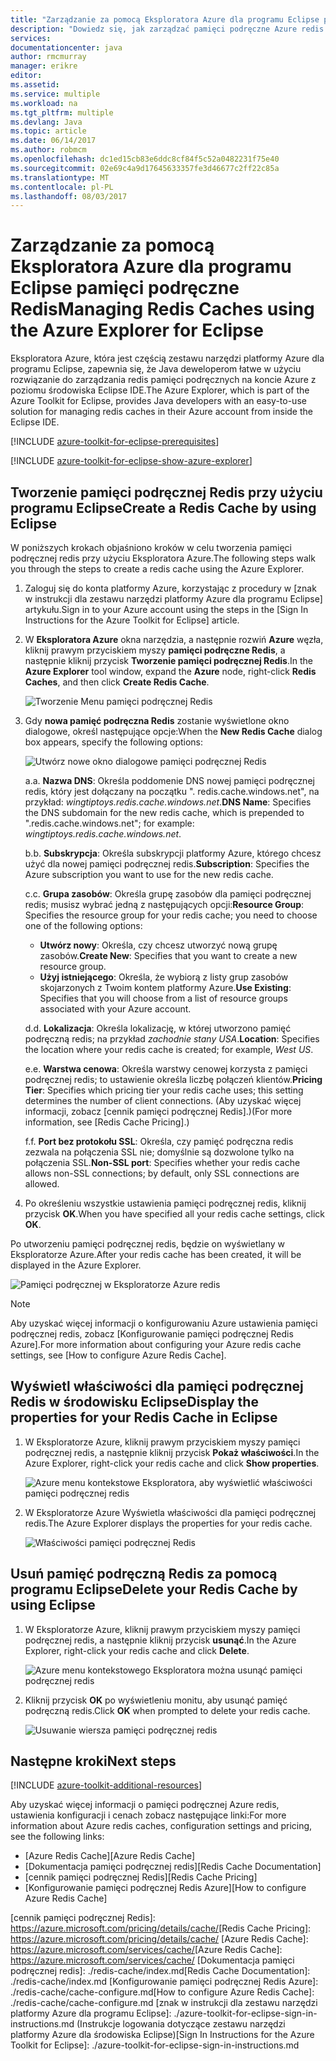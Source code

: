 ```yaml
---
title: "Zarządzanie za pomocą Eksploratora Azure dla programu Eclipse pamięci podręczne Redis | Dokumentacja firmy Microsoft"
description: "Dowiedz się, jak zarządzać pamięci podręczne Azure redis za pomocą Eksploratora Azure dla programu Eclipse."
services: 
documentationcenter: java
author: rmcmurray
manager: erikre
editor: 
ms.assetid: 
ms.service: multiple
ms.workload: na
ms.tgt_pltfrm: multiple
ms.devlang: Java
ms.topic: article
ms.date: 06/14/2017
ms.author: robmcm
ms.openlocfilehash: dc1ed15cb83e6ddc8cf84f5c52a0482231f75e40
ms.sourcegitcommit: 02e69c4a9d17645633357fe3d46677c2ff22c85a
ms.translationtype: MT
ms.contentlocale: pl-PL
ms.lasthandoff: 08/03/2017
---
```

# <a name="managing-redis-caches-using-the-azure-explorer-for-eclipse"></a><span data-ttu-id="fbca9-103">Zarządzanie za pomocą Eksploratora Azure dla programu Eclipse pamięci podręczne Redis</span><span class="sxs-lookup"><span data-stu-id="fbca9-103">Managing Redis Caches using the Azure Explorer for Eclipse</span></span>

<span data-ttu-id="fbca9-104">Eksploratora Azure, która jest częścią zestawu narzędzi platformy Azure dla programu Eclipse, zapewnia się, że Java deweloperom łatwe w użyciu rozwiązanie do zarządzania redis pamięci podręcznych na koncie Azure z poziomu środowiska Eclipse IDE.</span><span class="sxs-lookup"><span data-stu-id="fbca9-104">The Azure Explorer, which is part of the Azure Toolkit for Eclipse, provides Java developers with an easy-to-use solution for managing redis caches in their Azure account from inside the Eclipse IDE.</span></span>

[!INCLUDE [azure-toolkit-for-eclipse-prerequisites](../includes/azure-toolkit-for-eclipse-prerequisites.md)]

[!INCLUDE [azure-toolkit-for-eclipse-show-azure-explorer](../includes/azure-toolkit-for-eclipse-show-azure-explorer.md)]

## <a name="create-a-redis-cache-by-using-eclipse"></a><span data-ttu-id="fbca9-105">Tworzenie pamięci podręcznej Redis przy użyciu programu Eclipse</span><span class="sxs-lookup"><span data-stu-id="fbca9-105">Create a Redis Cache by using Eclipse</span></span>

<span data-ttu-id="fbca9-106">W poniższych krokach objaśniono kroków w celu tworzenia pamięci podręcznej redis przy użyciu Eksploratora Azure.</span><span class="sxs-lookup"><span data-stu-id="fbca9-106">The following steps walk you through the steps to create a redis cache using the Azure Explorer.</span></span>

1. <span data-ttu-id="fbca9-107">Zaloguj się do konta platformy Azure, korzystając z procedury w [znak w instrukcji dla zestawu narzędzi platformy Azure dla programu Eclipse] artykułu.</span><span class="sxs-lookup"><span data-stu-id="fbca9-107">Sign in to your Azure account using the steps in the [Sign In Instructions for the Azure Toolkit for Eclipse] article.</span></span>

1. <span data-ttu-id="fbca9-108">W **Eksploratora Azure** okna narzędzia, a następnie rozwiń **Azure** węzła, kliknij prawym przyciskiem myszy **pamięci podręczne Redis**, a następnie kliknij przycisk **Tworzenie pamięci podręcznej Redis**.</span><span class="sxs-lookup"><span data-stu-id="fbca9-108">In the **Azure Explorer** tool window, expand the **Azure** node, right-click **Redis Caches**, and then click **Create Redis Cache**.</span></span>

   ![Tworzenie Menu pamięci podręcznej Redis][CR01]

1. <span data-ttu-id="fbca9-110">Gdy **nowa pamięć podręczna Redis** zostanie wyświetlone okno dialogowe, określ następujące opcje:</span><span class="sxs-lookup"><span data-stu-id="fbca9-110">When the **New Redis Cache** dialog box appears, specify the following options:</span></span>

   ![Utwórz nowe okno dialogowe pamięci podręcznej Redis][CR02]

   <span data-ttu-id="fbca9-112">a.</span><span class="sxs-lookup"><span data-stu-id="fbca9-112">a.</span></span> <span data-ttu-id="fbca9-113">**Nazwa DNS**: Określa poddomenie DNS nowej pamięci podręcznej redis, który jest dołączany na początku ". redis.cache.windows.net", na przykład: *wingtiptoys.redis.cache.windows.net*.</span><span class="sxs-lookup"><span data-stu-id="fbca9-113">**DNS Name**: Specifies the DNS subdomain for the new redis cache, which is prepended to ".redis.cache.windows.net"; for example: *wingtiptoys.redis.cache.windows.net*.</span></span>

   <span data-ttu-id="fbca9-114">b.</span><span class="sxs-lookup"><span data-stu-id="fbca9-114">b.</span></span> <span data-ttu-id="fbca9-115">**Subskrypcja**: Określa subskrypcji platformy Azure, którego chcesz użyć dla nowej pamięci podręcznej redis.</span><span class="sxs-lookup"><span data-stu-id="fbca9-115">**Subscription**: Specifies the Azure subscription you want to use for the new redis cache.</span></span>

   <span data-ttu-id="fbca9-116">c.</span><span class="sxs-lookup"><span data-stu-id="fbca9-116">c.</span></span> <span data-ttu-id="fbca9-117">**Grupa zasobów**: Określa grupę zasobów dla pamięci podręcznej redis; musisz wybrać jedną z następujących opcji:</span><span class="sxs-lookup"><span data-stu-id="fbca9-117">**Resource Group**: Specifies the resource group for your redis cache; you need to choose one of the following options:</span></span>
      * <span data-ttu-id="fbca9-118">**Utwórz nowy**: Określa, czy chcesz utworzyć nową grupę zasobów.</span><span class="sxs-lookup"><span data-stu-id="fbca9-118">**Create New**: Specifies that you want to create a new resource group.</span></span>
      * <span data-ttu-id="fbca9-119">**Użyj istniejącego**: Określa, że wybiorą z listy grup zasobów skojarzonych z Twoim kontem platformy Azure.</span><span class="sxs-lookup"><span data-stu-id="fbca9-119">**Use Existing**: Specifies that you will choose from a list of resource groups associated with your Azure account.</span></span>

   <span data-ttu-id="fbca9-120">d.</span><span class="sxs-lookup"><span data-stu-id="fbca9-120">d.</span></span> <span data-ttu-id="fbca9-121">**Lokalizacja**: Określa lokalizację, w której utworzono pamięć podręczną redis; na przykład *zachodnie stany USA*.</span><span class="sxs-lookup"><span data-stu-id="fbca9-121">**Location**: Specifies the location where your redis cache is created; for example, *West US*.</span></span>

   <span data-ttu-id="fbca9-122">e.</span><span class="sxs-lookup"><span data-stu-id="fbca9-122">e.</span></span> <span data-ttu-id="fbca9-123">**Warstwa cenowa**: Określa warstwy cenowej korzysta z pamięci podręcznej redis; to ustawienie określa liczbę połączeń klientów.</span><span class="sxs-lookup"><span data-stu-id="fbca9-123">**Pricing Tier**: Specifies which pricing tier your redis cache uses; this setting determines the number of client connections.</span></span> <span data-ttu-id="fbca9-124">(Aby uzyskać więcej informacji, zobacz [cennik pamięci podręcznej Redis].)</span><span class="sxs-lookup"><span data-stu-id="fbca9-124">(For more information, see [Redis Cache Pricing].)</span></span>

   <span data-ttu-id="fbca9-125">f.</span><span class="sxs-lookup"><span data-stu-id="fbca9-125">f.</span></span> <span data-ttu-id="fbca9-126">**Port bez protokołu SSL**: Określa, czy pamięć podręczna redis zezwala na połączenia SSL nie; domyślnie są dozwolone tylko na połączenia SSL.</span><span class="sxs-lookup"><span data-stu-id="fbca9-126">**Non-SSL port**: Specifies whether your redis cache allows non-SSL connections; by default, only SSL connections are allowed.</span></span>

1. <span data-ttu-id="fbca9-127">Po określeniu wszystkie ustawienia pamięci podręcznej redis, kliknij przycisk **OK**.</span><span class="sxs-lookup"><span data-stu-id="fbca9-127">When you have specified all your redis cache settings, click **OK**.</span></span>

<span data-ttu-id="fbca9-128">Po utworzeniu pamięci podręcznej redis, będzie on wyświetlany w Eksploratorze Azure.</span><span class="sxs-lookup"><span data-stu-id="fbca9-128">After your redis cache has been created, it will be displayed in the Azure Explorer.</span></span>

   ![Pamięci podręcznej w Eksploratorze Azure redis][CR03]

> [!NOTE]
>
> <span data-ttu-id="fbca9-130">Aby uzyskać więcej informacji o konfigurowaniu Azure ustawienia pamięci podręcznej redis, zobacz [Konfigurowanie pamięci podręcznej Redis Azure].</span><span class="sxs-lookup"><span data-stu-id="fbca9-130">For more information about configuring your Azure redis cache settings, see [How to configure Azure Redis Cache].</span></span>
>

## <a name="display-the-properties-for-your-redis-cache-in-eclipse"></a><span data-ttu-id="fbca9-131">Wyświetl właściwości dla pamięci podręcznej Redis w środowisku Eclipse</span><span class="sxs-lookup"><span data-stu-id="fbca9-131">Display the properties for your Redis Cache in Eclipse</span></span>

1. <span data-ttu-id="fbca9-132">W Eksploratorze Azure, kliknij prawym przyciskiem myszy pamięci podręcznej redis, a następnie kliknij przycisk **Pokaż właściwości**.</span><span class="sxs-lookup"><span data-stu-id="fbca9-132">In the Azure Explorer, right-click your redis cache and click **Show properties**.</span></span>

   ![Azure menu kontekstowe Eksploratora, aby wyświetlić właściwości pamięci podręcznej redis][SP01]

1. <span data-ttu-id="fbca9-134">W Eksploratorze Azure Wyświetla właściwości dla pamięci podręcznej redis.</span><span class="sxs-lookup"><span data-stu-id="fbca9-134">The Azure Explorer displays the properties for your redis cache.</span></span>

   ![Właściwości pamięci podręcznej Redis][SP02]

## <a name="delete-your-redis-cache-by-using-eclipse"></a><span data-ttu-id="fbca9-136">Usuń pamięć podręczną Redis za pomocą programu Eclipse</span><span class="sxs-lookup"><span data-stu-id="fbca9-136">Delete your Redis Cache by using Eclipse</span></span>

1. <span data-ttu-id="fbca9-137">W Eksploratorze Azure, kliknij prawym przyciskiem myszy pamięci podręcznej redis, a następnie kliknij przycisk **usunąć**.</span><span class="sxs-lookup"><span data-stu-id="fbca9-137">In the Azure Explorer, right-click your redis cache and click **Delete**.</span></span>

   ![Azure menu kontekstowego Eksploratora można usunąć pamięci podręcznej redis][DE01]

1. <span data-ttu-id="fbca9-139">Kliknij przycisk **OK** po wyświetleniu monitu, aby usunąć pamięć podręczną redis.</span><span class="sxs-lookup"><span data-stu-id="fbca9-139">Click **OK** when prompted to delete your redis cache.</span></span>

   ![Usuwanie wiersza pamięci podręcznej redis][DE02]

## <a name="next-steps"></a><span data-ttu-id="fbca9-141">Następne kroki</span><span class="sxs-lookup"><span data-stu-id="fbca9-141">Next steps</span></span>

[!INCLUDE [azure-toolkit-additional-resources](../includes/azure-toolkit-additional-resources.md)]

<span data-ttu-id="fbca9-142">Aby uzyskać więcej informacji o pamięci podręcznej Azure redis, ustawienia konfiguracji i cenach zobacz następujące linki:</span><span class="sxs-lookup"><span data-stu-id="fbca9-142">For more information about Azure redis caches, configuration settings and pricing, see the following links:</span></span>

* <span data-ttu-id="fbca9-143">[Azure Redis Cache]</span><span class="sxs-lookup"><span data-stu-id="fbca9-143">[Azure Redis Cache]</span></span>
* <span data-ttu-id="fbca9-144">[Dokumentacja pamięci podręcznej redis]</span><span class="sxs-lookup"><span data-stu-id="fbca9-144">[Redis Cache Documentation]</span></span>
* <span data-ttu-id="fbca9-145">[cennik pamięci podręcznej Redis]</span><span class="sxs-lookup"><span data-stu-id="fbca9-145">[Redis Cache Pricing]</span></span>
* <span data-ttu-id="fbca9-146">[Konfigurowanie pamięci podręcznej Redis Azure]</span><span class="sxs-lookup"><span data-stu-id="fbca9-146">[How to configure Azure Redis Cache]</span></span>

<!-- URL List -->

<span data-ttu-id="fbca9-147">[cennik pamięci podręcznej Redis]: https://azure.microsoft.com/pricing/details/cache/</span><span class="sxs-lookup"><span data-stu-id="fbca9-147">[Redis Cache Pricing]: https://azure.microsoft.com/pricing/details/cache/</span></span>
<span data-ttu-id="fbca9-148">[Azure Redis Cache]: https://azure.microsoft.com/services/cache/</span><span class="sxs-lookup"><span data-stu-id="fbca9-148">[Azure Redis Cache]: https://azure.microsoft.com/services/cache/</span></span>
<span data-ttu-id="fbca9-149">[Dokumentacja pamięci podręcznej redis]: ./redis-cache/index.md</span><span class="sxs-lookup"><span data-stu-id="fbca9-149">[Redis Cache Documentation]: ./redis-cache/index.md</span></span>
<span data-ttu-id="fbca9-150">[Konfigurowanie pamięci podręcznej Redis Azure]: ./redis-cache/cache-configure.md</span><span class="sxs-lookup"><span data-stu-id="fbca9-150">[How to configure Azure Redis Cache]: ./redis-cache/cache-configure.md</span></span>
<span data-ttu-id="fbca9-151">[znak w instrukcji dla zestawu narzędzi platformy Azure dla programu Eclipse]: ./azure-toolkit-for-eclipse-sign-in-instructions.md (Instrukcje logowania dotyczące zestawu narzędzi platformy Azure dla środowiska Eclipse)</span><span class="sxs-lookup"><span data-stu-id="fbca9-151">[Sign In Instructions for the Azure Toolkit for Eclipse]: ./azure-toolkit-for-eclipse-sign-in-instructions.md</span></span>

<!-- IMG List -->

[CR01]: ./media/azure-toolkit-for-eclipse-managing-redis-caches-using-azure-explorer/CR01.png
[CR02]: ./media/azure-toolkit-for-eclipse-managing-redis-caches-using-azure-explorer/CR02.png
[CR03]: ./media/azure-toolkit-for-eclipse-managing-redis-caches-using-azure-explorer/CR03.png

[SP01]: ./media/azure-toolkit-for-eclipse-managing-redis-caches-using-azure-explorer/SP01.png
[SP02]: ./media/azure-toolkit-for-eclipse-managing-redis-caches-using-azure-explorer/SP02.png

[DE01]: ./media/azure-toolkit-for-eclipse-managing-redis-caches-using-azure-explorer/DE01.png
[DE02]: ./media/azure-toolkit-for-eclipse-managing-redis-caches-using-azure-explorer/DE02.png
